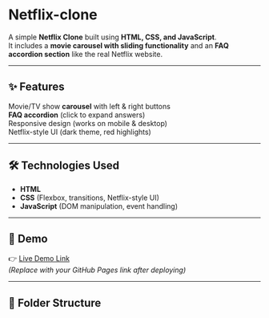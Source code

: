 # Netflix-clone 

A simple **Netflix Clone** built using **HTML, CSS, and JavaScript**.  
It includes a **movie carousel with sliding functionality** and an **FAQ accordion section** like the real Netflix website.  

---

## ✨ Features  
 Movie/TV show **carousel** with left & right buttons  
 **FAQ accordion** (click to expand answers)  
 Responsive design (works on mobile & desktop)  
 Netflix-style UI (dark theme, red highlights)  
 
---

## 🛠️ Technologies Used  
- **HTML**  
- **CSS** (Flexbox, transitions, Netflix-style UI)  
- **JavaScript** (DOM manipulation, event handling)  

---

## 🚀 Demo  
👉 [Live Demo Link](https://your-username.github.io/netflix-clone/)  
*(Replace with your GitHub Pages link after deploying)*  

---

## 📂 Folder Structure  
